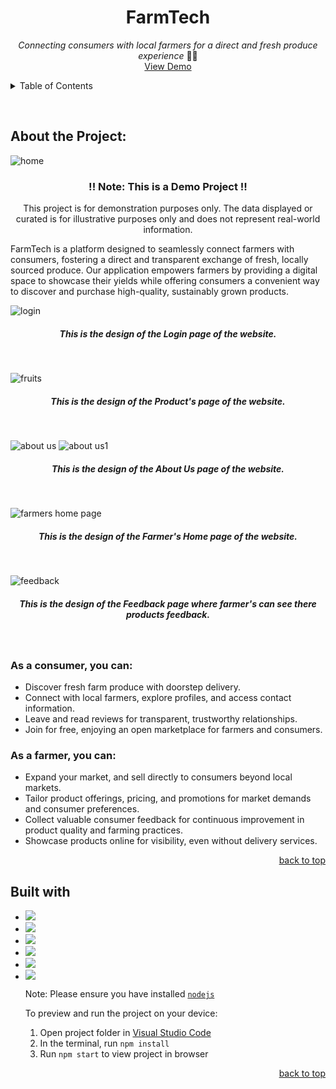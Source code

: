        
<p display="flex" align="center" justify="center">
    <h1 align="center">FarmTech</h1>
</p>
<p align="center">
    <em>Connecting consumers with local farmers for a direct and fresh produce experience</em> 🧑‍🌾
    <br/>
    <a href="">View Demo</a>
  </p>

<details>
  <summary>Table of Contents</summary>
  <ol>
    <li>
      <a href="#about-the-project">About The Project</a>
      <ul>
        <li><a href="#built-with">Built With</a></li>
      </ul>
    </li>
    <li>
      <a href="#getting-started">Getting Started</a>
      <ul>
        <li><a href="#prerequisites">Prerequisites</a></li>
        <li><a href="#installation">Installation</a></li>
      </ul>
    </li>
    <li><a href="#roadmap">Roadmap</a></li>
    <li><a href="#contact">Contact</a></li>
    <li><a href="#acknowledgments">Acknowledgments</a></li>
  </ol>
</details>

&nbsp;

<h2>About the Project:</h2>

![home](https://github.com/adaribhanu/FarmTech/assets/123894443/0a7c1cf6-874e-4463-9fac-1ff373365e78)

<h3 align="center" >!! Note: This is a Demo Project !!</h3>
<p align="center">This project is for demonstration purposes only. The data displayed or curated is for illustrative purposes only and does not represent real-world information.</p>

FarmTech is a platform designed to seamlessly connect farmers with consumers, fostering a direct and transparent exchange of fresh, locally sourced produce. Our application empowers farmers by providing a digital space to showcase their yields while offering consumers a convenient way to discover and purchase high-quality, sustainably grown products.

![login](https://github.com/adaribhanu/FarmTech/assets/123894443/991f6a9d-e7aa-4aa0-a743-644dc84a8a25)
<h5 align="center" >This is the design of the Login page of the website.</h5>
<br>

![fruits](https://github.com/adaribhanu/FarmTech/assets/123894443/6d1927a1-8098-4d3b-ac50-538f0ae85db3)
<h5 align="center" >This is the design of the Product's page of the website.</h5>
<br>

![about us](https://github.com/adaribhanu/FarmTech/assets/123894443/537fa37f-7be8-4702-9c1b-74d971e71e05)
![about us1](https://github.com/adaribhanu/FarmTech/assets/123894443/f1706c0f-ba83-4424-ad3e-d9f1d76d12d9)
<h5 align="center" >This is the design of the About Us page of the website.</h5>
<br>

![farmers home page](https://github.com/adaribhanu/FarmTech/assets/123894443/3a8bb5e4-e27d-4d96-8867-15e8842e7879)
<h5 align="center" >This is the design of the Farmer's Home page of the website.</h5>
<br>

![feedback](https://github.com/adaribhanu/FarmTech/assets/123894443/346693c2-b0d1-4812-b766-47136023ec76)
<h5 align="center" >This is the design of the Feedback page where farmer's can see there products feedback.</h5>
<br>

### As a consumer, you can:
* Discover fresh farm produce with doorstep delivery.
* Connect with local farmers, explore profiles, and access contact information.
* Leave and read reviews for transparent, trustworthy relationships.
* Join for free, enjoying an open marketplace for farmers and consumers.

### As a farmer, you can:
* Expand your market, and sell directly to consumers beyond local markets.
* Tailor product offerings, pricing, and promotions for market demands and consumer preferences.
* Collect valuable consumer feedback for continuous improvement in product quality and farming practices.
* Showcase products online for visibility, even without delivery services.

<p align="right"><a href="#readme-top">back to top</a></p>

<h2>Built with</h2>

* <img src="https://img.shields.io/badge/React-20232A?style=for-the-badge&logo=react&logoColor=61DAFB" />
* <img src="https://img.shields.io/badge/CSS-007ACC?style=for-the-badge&logo=css3&logoColor=white" />
* <img src="https://img.shields.io/badge/HTML-E2680F?style=for-the-badge&logo=html5&logoColor=white" /> 
* <img src="https://img.shields.io/badge/Node%20js-339933?style=for-the-badge&logo=nodedotjs&logoColor=white" />
* <img src="https://img.shields.io/badge/Express%20js-000000?style=for-the-badge&logo=express&logoColor=white" />  
* <img src="https://img.shields.io/badge/MySql-4EA94B?style=for-the-badge&logo=mysql&logoColor=white" />


  Note: Please ensure you have installed <code><a href="https://nodejs.org/en/download/">nodejs</a></code>

  To preview and run the project on your device:
  1) Open project folder in <a href="https://code.visualstudio.com/download">Visual Studio Code</a>
  2) In the terminal, run `npm install`
  3) Run `npm start` to view project in browser
<p align="right"><a href="#readme-top">back to top</a></p>
  
